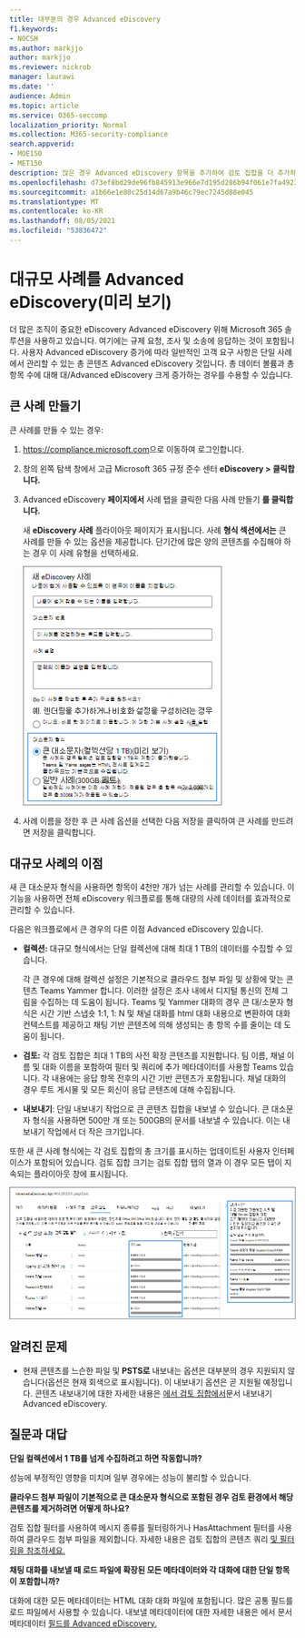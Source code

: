 ```yaml
---
title: 대부분의 경우 Advanced eDiscovery
f1.keywords:
- NOCSH
ms.author: markjjo
author: markjjo
ms.reviewer: nickrob
manager: laurawi
ms.date: ''
audience: Admin
ms.topic: article
ms.service: O365-seccomp
localization_priority: Normal
ms.collection: M365-security-compliance
search.appverid:
- MOE150
- MET150
description: 많은 경우 Advanced eDiscovery 항목을 추가하여 검토 집합을 더 추가하고 다른 증가된 제한을 활용할 수 있습니다.
ms.openlocfilehash: d73ef8bd29de96fb845913e966e7d195d286b94f061e7fa492353ccfe773800f
ms.sourcegitcommit: a1b66e1e80c25d14d67a9b46c79ec7245d88e045
ms.translationtype: MT
ms.contentlocale: ko-KR
ms.lasthandoff: 08/05/2021
ms.locfileid: "53836472"
---
```

# <a name="use-large-cases-in-advanced-ediscovery-preview"></a>대규모 사례를 Advanced eDiscovery(미리 보기)

더 많은 조직이 중요한 eDiscovery Advanced eDiscovery 위해 Microsoft 365 솔루션을 사용하고 있습니다. 여기에는 규제 요청, 조사 및 소송에 응답하는 것이 포함됩니다. 사용자 Advanced eDiscovery 증가에 따라 일반적인 고객 요구 사항은 단일 사례에서 관리할 수 있는 총 콘텐츠 Advanced eDiscovery 것입니다. 총 데이터 볼륨과 총 항목 수에 대해 대/Advanced eDiscovery 크게 증가하는 경우를 수용할 수 있습니다.  

## <a name="create-a-large-case"></a>큰 사례 만들기

큰 사례를 만들 수 있는 경우:

1. <https://compliance.microsoft.com>으로 이동하여 로그인합니다.

2. 창의 왼쪽 탐색 창에서 고급 Microsoft 365 규정 준수 센터 **eDiscovery > 클릭합니다.**

3. Advanced eDiscovery **페이지에서** 사례 탭을 클릭한 다음 사례 만들기 **를 클릭합니다.** 

   새 **eDiscovery 사례** 플라이아웃 페이지가 표시됩니다. 사례 **형식 섹션에서는** 큰 사례를 만들 수 있는 옵션을 제공합니다. 단기간에 많은 양의 콘텐츠를 수집해야 하는 경우 이 사례 유형을 선택하세요.

   ![새 eDiscovery 사례 페이지의 큰 사례 옵션](..\media\AeDLargeCases1.png)

4. 사례 이름을 정한 후  큰 사례 옵션을 선택한  다음 저장을 클릭하여 큰 사례를 만드려면 저장을 클릭합니다.

## <a name="benefits-of-large-cases"></a>대규모 사례의 이점

새 큰 대소문자 형식을 사용하면 항목이 4천만 개가 넘는 사례를 관리할 수 있습니다. 이 기능을 사용하면 전체 eDiscovery 워크플로를 통해 대량의 사례 데이터를 효과적으로 관리할 수 있습니다.

다음은 워크플로에서 큰 경우의 다른 이점 Advanced eDiscovery 있습니다.

- **컬렉션:** 대규모 형식에서는 단일 컬렉션에 대해 최대 1 TB의 데이터를 수집할 수 있습니다. 

   각 큰 경우에 대해 컬렉션 설정은 기본적으로 클라우드 첨부 파일 및 상황에 맞는 콘텐츠 Teams Yammer 합니다. 이러한 설정은 조사 내에서 디지털 통신의 전체 그림을 수집하는 데 도움이 됩니다. Teams 및 Yammer 대화의 경우 큰 대/소문자 형식은 시간 기반 스냅숏 1:1, 1: N 및 채널 대화를 html 대화 내용으로 변환하여 대화 컨텍스트를 제공하고 채팅 기반 콘텐츠에 의해 생성되는 총 항목 수를 줄이는 데 도움이 됩니다.  

- **검토:** 각 검토 집합은 최대 1 TB의 사전 확장 콘텐츠를 지원합니다. 팀 이름, 채널 이름 및 대화 이름을 포함하여 필터 및 쿼리에 추가 메타데이터를 사용할 Teams 있습니다. 각 내용에는 응답 항목 전후의 시간 기반 콘텐츠가 포함됩니다. 채널 대화의 경우 루트 게시물 및 모든 회신이 응답 콘텐츠에 대해 수집됩니다.  

- **내보내기**: 단일 내보내기 작업으로 큰 콘텐츠 집합을 내보낼 수 있습니다. 큰 대소문자 형식을 사용하면 500만 개 또는 500GB의 문서를 내보낼 수 있습니다. 이는 내보내기 작업에서 더 작은 크기입니다.

또한 새 큰 사례 형식에는 각 검토 집합의 총 크기를 표시하는 업데이트된 사용자 인터페이스가 포함되어 있습니다. 검토 집합 크기는 검토 집합  탭의 열과 이 경우 모든 탭이 지속되는 플라이아웃 창에 표시됩니다.

![사용자 인터페이스의 대규모 Advanced eDiscovery 통계](..\media\LargeCaseUI.png)

## <a name="known-issues"></a>알려진 문제

- 현재 콘텐츠를 느슨한 파일 및 **PSTS로** 내보내는 옵션은 대부분의 경우 지원되지 않습니다(옵션은 현재 회색으로 표시됩니다). 이 내보내기 옵션은 곧 지원될 예정입니다. 콘텐츠 내보내기에 대한 자세한 내용은 [에서 검토 집합에서](export-documents-from-review-set.md)문서 내보내기 Advanced eDiscovery.

## <a name="frequently-asked-questions"></a>질문과 대답

**단일 컬렉션에서 1 TB를 넘게 수집하려고 하면 작동합니까?**

성능에 부정적인 영향을 미치며 일부 경우에는 성능이 불리할 수 있습니다.

**클라우드 첨부 파일이 기본적으로 큰 대소문자 형식으로 포함된 경우 검토 환경에서 해당 콘텐츠를 제거하려면 어떻게 하나요?**  

검토 집합 필터를 사용하여 메시지 종류를 필터링하거나 HasAttachment 필터를 사용하여 클라우드 첨부 파일을 제외합니다. 자세한 내용은 검토 집합의 콘텐츠 쿼리 [및 필터링을 참조하세요.](review-set-search.md)

**채팅 대화를 내보낼 때 로드 파일에 확장된 모든 메타데이터와 각 대화에 대한 단일 항목이 포함합니까?**

대화에 대한 모든 메타데이터는 HTML 대화 대화 파일에 포함됩니다.  많은 공통 필드를 로드 파일에서 사용할 수 있습니다. 내보낼 메타데이터에 대한 자세한 내용은 에서 문서 메타데이터 [필드를 Advanced eDiscovery.](document-metadata-fields-in-Advanced-eDiscovery.md)

